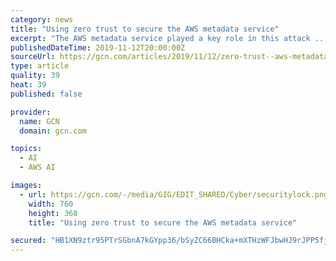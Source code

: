 ```yaml
---
category: news
title: "Using zero trust to secure the AWS metadata service"
excerpt: "The AWS metadata service played a key role in this attack ... This process can be automated using machine learning or artificial intelligence. Once the inventory is complete, all unused or unnecessary communications pathways can be eliminated to reduce ..."
publishedDateTime: 2019-11-12T20:00:00Z
sourceUrl: https://gcn.com/articles/2019/11/12/zero-trust--aws-metadata-service-security.aspx
type: article
quality: 39
heat: 39
published: false

provider:
  name: GCN
  domain: gcn.com

topics:
  - AI
  - AWS AI

images:
  - url: https://gcn.com/-/media/GIG/EDIT_SHARED/Cyber/securitylock.png
    width: 760
    height: 368
    title: "Using zero trust to secure the AWS metadata service"

secured: "HB1XN9ztr95PTrSGbnA7kGYpp36/bSyZC66BHCka+mXTHzWFJbwHJ9rJPP5fjuui/FWgAK9eGiLZ8Dh0GDFjW9Bk26kNs0vSdJ7VKNqZlKF4BWIsdZgasXGsYcgcR+r+H7niiewykRtMIa0zqVXgaYX4MCGSMPfu9Dk0DulmAP4WIZAh9jHwz0TxUuvOO2PauqhNQGECOxPQYfq9PcnyXfd1aPZjN18u2AdyQ4GIxJcXGDZtd6WzMQmD6C2HmGUC2BMCm8kxtIjIRetWT4YBdw==;v7BWtg3P8XDctV+X6nW+MA=="
---
```


